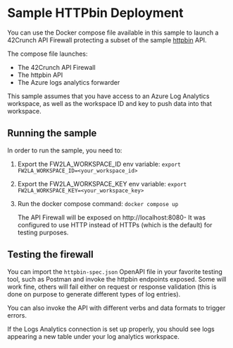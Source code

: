 # Sample HTTPbin Deployment

You can use the Docker compose file available in this sample to launch a 42Crunch API Firewall protecting a subset of the sample [httpbin](https://httpbin.org) API. 

The compose file launches: 

- The 42Crunch API Firewall
- The httpbin API
- The Azure logs analytics forwarder

This sample assumes that you have access to an Azure Log Analytics workspace, as well as the workspace ID and key to push data into that workspace.

## Running the sample

In order to run the sample, you need to:

1. Export the FW2LA_WORKSPACE_ID env variable: `export FW2LA_WORKSPACE_ID=<your_workspace_id>` 

2. Export the FW2LA_WORKSPACE_KEY env variable: `export FW2LA_WORKSPACE_KEY=<your_workspace_key>`

3. Run the docker compose command: `docker compose up`

   The API Firewall will be exposed on http://localhost:8080- It was configured to use HTTP instead of HTTPs (which is the default) for testing purposes.

## Testing the firewall

You can import the `httpbin-spec.json` OpenAPI file in your favorite testing tool, such as Postman and invoke the httpbin endpoints exposed. Some will work fine, others will fail either on request or response validation (this is done on purpose to generate different types of log entries).

You can also invoke the API with different verbs and data formats to trigger errors.

If the Logs Analytics connection is set up properly, you should see logs appearing a new table under your log analytics workspace.


